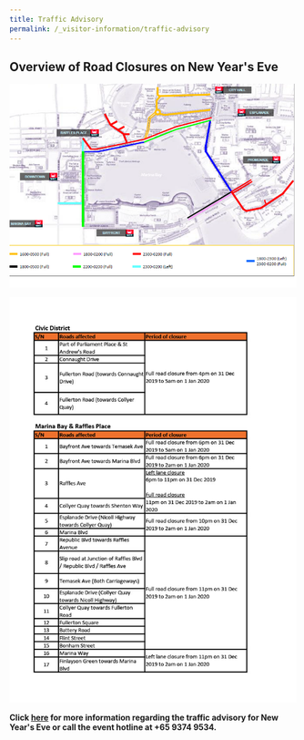 ```yaml
---
title: Traffic Advisory
permalink: /_visitor-information/traffic-advisory
---
```


## Overview of Road Closures on New Year's Eve
<a href="https://www.police.gov.sg/Media-Room/News/20191220_OTHERS_Security_and_Traffic_Arrangements_for_the_MBSC2020"> <img src="/images/traffic-advisory-map.png" /></a>

<img src="/images/traffic-advisory-table.jpg">

**Click <a href="https://www.police.gov.sg/Media-Room/News/20191220_OTHERS_Security_and_Traffic_Arrangements_for_the_MBSC2020">here</a> for more information regarding the traffic advisory for New Year's Eve or call the event hotline at +65 9374 9534.**

 
